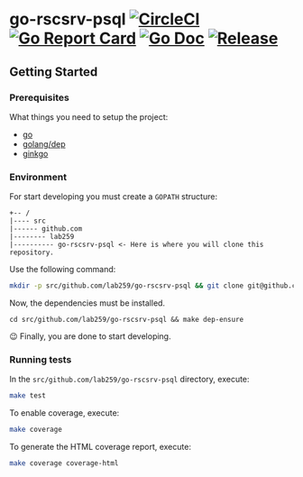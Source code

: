 # go-rscsrv-psql [![CircleCI](https://circleci.com/gh/lab259/go-rscsrv-psql.svg?style=shield)](https://circleci.com/gh/lab259/go-rscsrv-psql) [![Go Report Card](https://goreportcard.com/badge/github.com/lab259/go-rscsrv-psql)](https://goreportcard.com/report/github.com/lab259/go-rscsrv-psql) [![Go Doc](https://img.shields.io/badge/godoc-reference-blue.svg?style=shield)](http://godoc.org/github.com/lab259/go-rscsrv-psql) [![Release](https://img.shields.io/github/release/lab259/go-rscsrv-psql.svg?style=shield)](https://github.com/lab259/go-rscsrv-psql/releases/latest)

## Getting Started

### Prerequisites

What things you need to setup the project:

- [go](https://golang.org/doc/install)
- [golang/dep](https://github.com/golang/dep)
- [ginkgo](http://onsi.github.io/ginkgo/)

### Environment

For start developing you must create a `GOPATH` structure:

```
+-- /
|---- src
|------ github.com
|-------- lab259
|---------- go-rscsrv-psql <- Here is where you will clone this repository.
```

Use the following command:

```bash
mkdir -p src/github.com/lab259/go-rscsrv-psql && git clone git@github.com:lab259/go-rscsrv-psql.git src/github.com/lab259/go-rscsrv-psql
```

Now, the dependencies must be installed.

```
cd src/github.com/lab259/go-rscsrv-psql && make dep-ensure
```

:wink: Finally, you are done to start developing.

### Running tests

In the `src/github.com/lab259/go-rscsrv-psql` directory, execute:

```bash
make test
```

To enable coverage, execute:

```bash
make coverage
```

To generate the HTML coverage report, execute:

```bash
make coverage coverage-html
```
